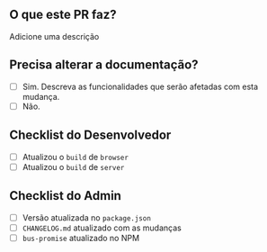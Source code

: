 ## O que este PR faz?

Adicione uma descrição

## Precisa alterar a documentação?

- [ ] Sim. Descreva as funcionalidades que serão afetadas com esta mudança.
- [ ] Não.

## Checklist do Desenvolvedor

- [ ] Atualizou o `build` de `browser`
- [ ] Atualizou o `build` de `server`

## Checklist do Admin

- [ ] Versão atualizada no `package.json`
- [ ] `CHANGELOG.md` atualizado com as mudanças
- [ ] `bus-promise` atualizado no NPM
